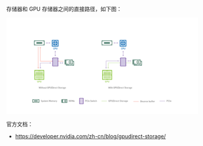 存储器和 GPU 存储器之间的直接路径，如下图：

![img](.assets/GPUDirect%E5%AD%98%E5%82%A8%E5%99%A8%E7%AE%80%E4%BB%8B/GPUDirect-Fig-1-New.png)

官方文档：

- <https://developer.nvidia.com/zh-cn/blog/gpudirect-storage/>